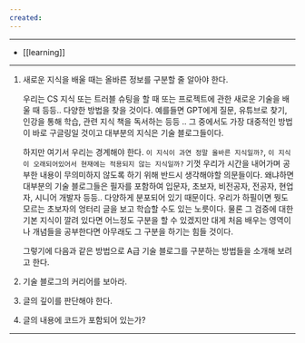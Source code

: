 ```yaml
---
created:
---
```

---
- [[learning]]

---

1. 새로운 지식을 배울 때는 올바른 정보를 구분할 줄 알아야 한다.
	
	우리는 CS 지식 또는 트러블 슈팅을 할 때 또는 프로젝트에 관한 새로운 기술을 배울 때 등등.. 다양한 방법을 찾을 것이다. 예를들면 GPT에게 질문, 유튜브로 찾기, 인강을 통해 학습, 관련 지식 책을 독서하는 등등 .. 그 중에서도 가장 대중적인 방법이 바로 구글링일 것이고 대부분의 지식은 기술 블로그들이다. 
	
	하지만 여기서 우리는 경계해야 한다. `이 지식이 과연 정말 올바른 지식일까?`, `이 지식이 오래되어있어서 현재에는 적용되지 않는 지식일까?` 기껏 우리가 시간을 내어가며 공부한 내용이 무의미하지 않도록 하기 위해 반드시 생각해야할 의문들이다. 왜냐하면 대부분의 기술 블로그들은 필자를 포함하여 입문자, 초보자, 비전공자, 전공자, 현업자, 시니어 개발자 등등.. 다양하게 분포되어 있기 때문이다. 우리가 하필이면 뭣도 모르는 초보자의 엉터리 글을 보고 학습할 수도 있는 노릇이다. 물론 그 검증에 대한 기본 지식이 깔려 있다면 어느정도 구분을 할 수 있겠지만 대게 처음 배우는 영역이나 개념들을 공부한다면 아무래도 그 구분을 하기는 힘들 것이다.
	
	그렇기에 다음과 같은 방법으로 A급 기술 블로그를 구분하는 방법들을 소개해 보려고 한다.
	
2. 기술 블로그의 커리어를 보아라.
	
3. 글의 깊이를 판단해야 한다.
	
4. 글의 내용에 코드가 포함되어 있는가?
	
---